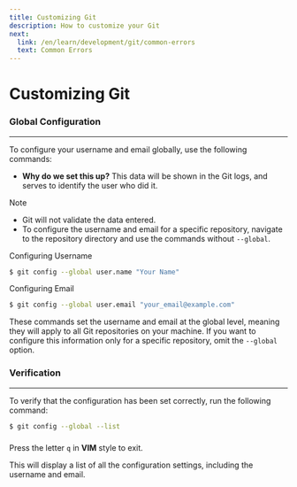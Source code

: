 ```yaml
---
title: Customizing Git
description: How to customize your Git
next:
  link: /en/learn/development/git/common-errors
  text: Common Errors
---
```


**Customizing Git**
=====================

### Global Configuration
---------------------

To configure your username and email globally, use the following commands:
- **Why do we set this up?** This data will be shown in the Git logs, and serves to identify the user who did it.

> [!NOTE]
> - Git will not validate the data entered.
> - To configure the username and email for a specific repository, navigate to the repository directory and use the commands without `--global`.

Configuring Username
```bash
$ git config --global user.name "Your Name"
```

Configuring Email
```bash
$ git config --global user.email "your_email@example.com"
```

These commands set the username and email at the global level, meaning they will apply to all Git repositories on your machine. If you want to configure this information only for a specific repository, omit the `--global` option.

### Verification
---------------------

To verify that the configuration has been set correctly, run the following command:

```bash
$ git config --global --list
```

<div class="tip custom-block" style="padding-top: 8px">
Press the letter <code>q</code> in <b>VIM</b> style to exit.
</div>

This will display a list of all the configuration settings, including the username and email.